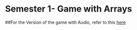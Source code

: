 # Semester 1- Game with Arrays

##For the Version of the game with Audio, refer to this [here](https://mega.nz/file/FKJSAQIJ#7xEBSFhhd5SBRDVH4sfFwmSTI6tdW-wL2AuOnQjVyg0)
